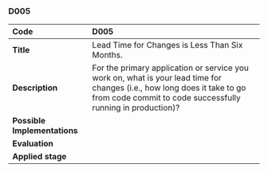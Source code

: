 ### D005

|**Code**           | **D005** |
| :--               | :--      |
|**Title**          | Lead Time for Changes is Less Than Six Months.|
|**Description**    | For the primary application or service you work on, what is your lead time for changes (i.e., how long does it take to go from code commit to code successfully running in production)? |
|**Possible Implementations** | |
|**Evaluation**     | |
|**Applied stage**  | |
